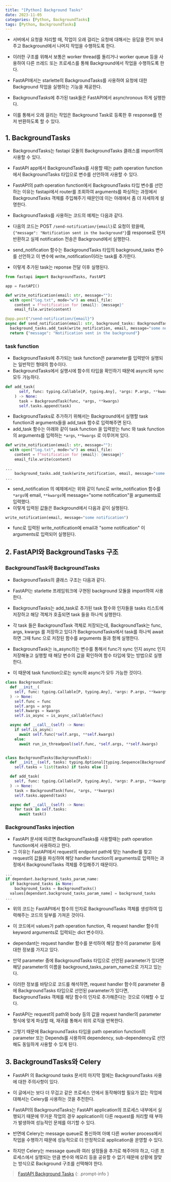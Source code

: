 ```yaml
---
title: "[Python] Background Tasks"
date: 2023-11-05
categories: [Python, BackgroundTasks]
tags: [Python, BackgroundTasks]
---
```


- 서버에서 요청을 처리할 때, 작업이 오래 걸리는 요청에 대해서는 응답을 먼저 보내주고 Background에서 나머지 작업을 수행하도록 한다.
- 이러한 구조를 위해서 보통은 worker thread를 돌리거나 worker queue 등을 사용하여 다른 쓰레드 또는 프로세스를 통해 Background에서 작업을 수행하도록 한다.

- FastAPI에서는 starlette의 BackgroundTasks를 사용하여 요청에 대한 Background 작업을 실행하는 기능을 제공한다.
- BackgroundTasks에 추가된 task들은 FastAPI에서 asynchronous 하게 실행한다.
- 이를 통해서 오래 걸리는 작업은 Background Task로 등록한 후 response를 먼저 반환하도록 할 수 있다.

## 1. BackgroundTasks

- BackgroundTasks는 fastapi 모듈의 BackgroundTasks 클래스를 import하여 사용할 수 있다.
- FastAPI app에서 BackgroundTasks를 사용할 때는 path operation function에서 BackgroundTasks 타입으로 변수를 선언하여 사용할 수 있다.

- FastAPI의 path operation function에서 BackgroundTasks 타입 변수를 선언하는 이유는 fastapi에서 router를 조회하여 arguments를 파싱하는 과정에서 BackgroundTasks 객체를 주입해주기 때문인데 이는 아래에서 좀 더 자세하게 설명한다.

- BackgroundTasks를 사용하는 코드의 예제는 다음과 같다.
- 다음의 코드는 POST `/send-notification/{email}`로 요청이 왔을때, `{"message": "Notification sent in the background"}`를 response로 먼저 반환하고 실제 notification 전송은 Background에서 실행한다.

- send_notification 함수는 BackgroundTasks 타입의 background_tasks 변수를 선언하고 이 변수에 write_notification이라는 task를 추가한다.
- 이렇게 추가된 task는 reponse 전달 이후 실행된다.

```py
from fastapi import BackgroundTasks, FastAPI

app = FastAPI()

def write_notification(email: str, message=""):
  with open("log.txt", mode="w") as email_file:
    content = f"notification for {email}: {message}"
    email_file.write(content)

@app.post("/send-notification/{email}")
async def send_notification(email: str, background_tasks: BackgroundTasks):
  background_tasks.add_task(write_notification, email, message="some notification")
  return {"message": "Notification sent in the background"}
```

### task function

- BackgroundTasks에 추가되는 task function은 parameter를 입력받아 실행되는 일반적인 형태의 함수이다.
- BackgroundTasks에서 실행시에 함수의 타입을 확인하기 때문에 async와 sync 모두 가능하다.

```py
def add_task(
      self, func: typing.Callable[P, typing.Any], *args: P.args, **kwargs: P.kwargs
    ) -> None:
      task = BackgroundTask(func, *args, **kwargs)
      self.tasks.append(task)
```

- BackgroundTasks로 추가하기 위해서는 Background에서 실행할 task function과 arguments들을 add_task 함수로 입력해주면 된다.
- add_task 함수는 아래와 같이 task function 을 입력받는 func 와 task function의 arguments를 입력하는 `*args`, `**kwargs` 로 이루어져 있다.

```py
def write_notification(email: str, message=""):
  with open("log.txt", mode="w") as email_file:
    content = f"notification for {email}: {message}"
    email_file.write(content)

...
    background_tasks.add_task(write_notification, email, message="some notification")
...
```

- send_notification 의 예제에서는 위와 같이 func로 write_notification 함수를 `*args`에 email, `**kwargs`에 message="some notification"을 arguments로 입력했다.
- 이렇게 입력된 값들은 Background에서 다음과 같이 실행된다.

```py
write_notification(email, message="some notification")
```

- func로 입력된 write_notification에 email과 "some notification" 이 arguments로 입력되어 실행된다.

## 2. FastAPI와 BackgroundTasks 구조

### BackgroundTask와 BackgroundTasks

- BackgroundTasks의 클래스 구조는 다음과 같다.
- FastAPI는 starlette 프레임워크에 구현된 background 모듈을 import하여 사용한다.

- BackgroundTasks는 add_task로 추가된 task 함수와 인자들을 tasks 리스트에 저장하고 해당 객체가 호출되면 task 들을 하나씩 실행한다.
- 각 task 들은 BackgroundTask 객체로 저장되는데, BackgroundTask는 func, args, kwargs 를 저장하고 있다가 BackgroundTasks에서 task를 하나씩 await하면 그때 func 으로 저장된 함수를 arguments 들과 함께 실행한다.

- BackgroundTask는 is_async라는 변수를 통해서 func가 sync 인지 async 인지 저장해놓고 실행할 때 해당 변수의 값을 확인하여 함수 타입에 맞는 방법으로 실행한다.
- 이 때문에 task function으로는 sync와 async가 모두 가능한 것이다.

```py
class BackgroundTask:
  def __init__(
    self, func: typing.Callable[P, typing.Any], *args: P.args, **kwargs: P.kwargs
  ) -> None:
    self.func = func
    self.args = args
    self.kwargs = kwargs
    self.is_async = is_async_callable(func)

  async def __call__(self) -> None:
    if self.is_async:
      await self.func(*self.args, **self.kwargs)
    else:
      await run_in_threadpool(self.func, *self.args, **self.kwargs)


class BackgroundTasks(BackgroundTask):
  def __init__(self, tasks: typing.Optional[typing.Sequence[BackgroundTask]] = None):
    self.tasks = list(tasks) if tasks else []

  def add_task(
    self, func: typing.Callable[P, typing.Any], *args: P.args, **kwargs: P.kwargs
  ) -> None:
    task = BackgroundTask(func, *args, **kwargs)
    self.tasks.append(task)

  async def __call__(self) -> None:
    for task in self.tasks:
      await task()
```

### BackgroundTasks injection

- FastAPI 문서에 따르면 BackgroundTasks를 사용할때는 path operation function에서 사용하라고 한다.
- 그 이유는 FastAPI에서 request의 endpoint path에 맞는 handler를 찾고 request의 값들을 파싱하여 해당 handler function의 arguments로 입력하는 과정에서 BackgroundTasks 객체를 주입해주기 때문이다.

```py
...
if dependant.background_tasks_param_name:
  if background_tasks is None:
    background_tasks = BackgroundTasks()
  values[dependant.background_tasks_param_name] = background_tasks
...
```

- 위의 코드는 FastAPI에서 함수의 인자로 BackgroundTasks 객체를 생성하여 입력해주는 코드의 일부를 가져온 것이다.
- 이 코드에서 values가 path operation function, 즉 request handler 함수의 keyword arguments로 입력되는 dict 변수이다.

- dependant는 request handler 함수를 분석하여 해당 함수의 parameter 등에 대한 정보를 가지고 있다.
- 만약 parameter 중에 BackgroundTasks 타입으로 선언된 parameter가 있다면 해당 parameter의 이름을 background_tasks_param_name으로 가지고 있는다.

- 이러한 정보를 바탕으로 코드를 해석하면, request handler 함수의 parameter 중에 BackgroundTasks 타입으로 선언된 parameter가 있다면, BackgroundTasks 객체를 해당 함수의 인자로 추가해준다는 것으로 이해할 수 있다.

- FastAPI는 request의 path와 body 등의 값을 request handler의 parameter 형식에 맞게 파싱할 때, 재귀를 통해서 위의 로직을 반복한다.
- 그렇기 때문에 BackgroundTasks 타입을 path operation function의 parameter 또는 Depends를 사용하여 dependency, sub-dependency로 선언해도 동일하게 사용할 수 있게 된다.

## 3. BackgroundTasks와 Celery

- FastAPI 의 Background tasks 문서의 마지막 절에는 BackgroundTasks 사용에 대한 주의사항이 있다.
- 이 글에서는 보다 더 무겁고 같은 프로세스 안에서 동작해야할 필요가 없는 작업에 대해서는 Celery를 사용하는 것을 추천한다.

- FastAPI의 BackgroundTasks는 FastAPI application의 프로세스 내부에서 실행되기 때문에 무거운 작업의 경우 application이 다른 request를 처리할 때 부하가 발생하여 성능적인 문제를 야기할 수 있다.
- 반면에 Celery는 message queue로 통신하여 아예 다른 worker process에서 작업을 수행하기 때문에 성능적으로 더 안정적으로 application을 운영할 수 있다.

- 하지만 Celery는 message queu와 여러 설정들을 추가로 해주어야 하고, 다른 프로세스에서 실행되는 만큼 변수와 메모리 등을 공유할 수 없기 때문에 상황에 잘맞는 방식으로 Background 구조를 선택해야 한다.

> [FastAPI Background Tasks](https://fastapi.tiangolo.com/tutorial/background-tasks/)
{: .prompt-info }